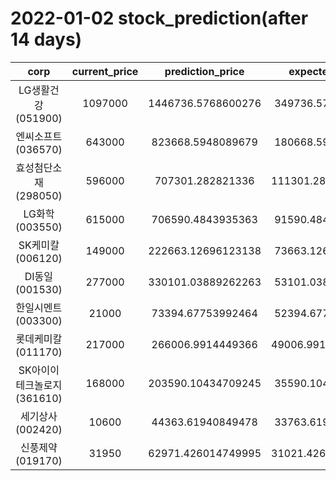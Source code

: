 # 2022-01-02 stock_prediction(after 14 days)

|   corp   |   current_price   |   prediction_price   |   expected_profit   |
|:--------:|:-----------------:|:--------------------:|:-------------------:|
|LG생활건강(051900)|1097000|1446736.5768600276|349736.5768600276|
|엔씨소프트(036570)|643000|823668.5948089679|180668.5948089679|
|효성첨단소재(298050)|596000|707301.282821336|111301.28282133595|
|LG화학(003550)|615000|706590.4843935363|91590.48439353635|
|SK케미칼(006120)|149000|222663.12696123138|73663.12696123138|
|DI동일(001530)|277000|330101.03889262263|53101.03889262263|
|한일시멘트(003300)|21000|73394.67753992464|52394.67753992464|
|롯데케미칼(011170)|217000|266006.9914449366|49006.991444936604|
|SK아이이테크놀로지(361610)|168000|203590.10434709245|35590.10434709245|
|세기상사(002420)|10600|44363.61940849478|33763.61940849478|
|신풍제약(019170)|31950|62971.426014749995|31021.426014749995|

